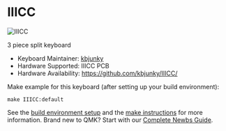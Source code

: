 # IIICC

![IIICC](https://i.imgur.com/gILgpj1.jpg)

3 piece split keyboard

* Keyboard Maintainer: [kbjunky](https://github.com/kbjunky)
* Hardware Supported: IIICC PCB
* Hardware Availability: https://github.com/kbjunky/IIICC/

Make example for this keyboard (after setting up your build environment):

    make IIICC:default

See the [build environment setup](https://docs.qmk.fm/#/getting_started_build_tools) and the [make instructions](https://docs.qmk.fm/#/getting_started_make_guide) for more information. Brand new to QMK? Start with our [Complete Newbs Guide](https://docs.qmk.fm/#/newbs).
